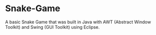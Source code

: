 # Snake-Game
A basic Snake Game that was built in Java with AWT (Abstract Window Toolkit) and Swing (GUI Toolkit) using Eclipse.
